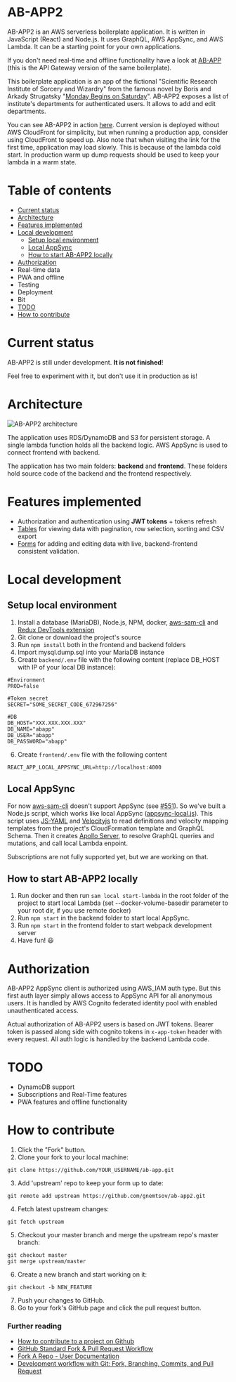 # AB-APP2
AB-APP2 is an AWS serverless boilerplate application. It is written in JavaScript (React) and Node.js. It uses GraphQL, AWS AppSync, and AWS Lambda. It can be a starting point for your own applications.

If you don't need real-time and offline functionality have a look at [AB-APP](https://github.com/gnemtsov/ab-app) (this is the API Gateway version of the same boilerplate).

This boilerplate application is an app of the fictional "Scientific Research Institute of Sorcery and Wizardry" from the famous novel by Boris and Arkady Strugatsky "[Monday Begins on Saturday](https://en.wikipedia.org/wiki/Monday_Begins_on_Saturday)". AB-APP2 exposes a list of institute's departments for authenticated users. It allows to add and edit departments.

You can see AB-APP2 in action [here](http://aws-codestar-eu-west-1-556321430524-ab-app2-app.s3-website-eu-west-1.amazonaws.com/). Current version is deployed without AWS CloudFront for simplicity, but when running a production app, consider using CloudFront to speed up. Also note that when visiting the link for the first time, application may load slowly. This is because of the lambda cold start. In production warm up dump requests should be used to keep your lambda in a warm state.

# Table of contents
- [Current status](https://github.com/gnemtsov/ab-app2#current-status)
- [Architecture](https://github.com/gnemtsov/ab-app2#architecture)
- [Features implemented](https://github.com/gnemtsov/ab-app2#features-implemented)
- [Local development](https://github.com/gnemtsov/ab-app2#local-development)
    - [Setup local environment](https://github.com/gnemtsov/ab-app2#setup-local-environment)
    - [Local AppSync](https://github.com/gnemtsov/ab-app2#local-appsync)
    - [How to start AB-APP2 locally](https://github.com/gnemtsov/ab-app2#how-to-start-ab-app2-locally)
- [Authorization](https://github.com/gnemtsov/ab-app2#authorization)
- Real-time data
- PWA and offline
- Testing
- Deployment
- Bit
- [TODO](https://github.com/gnemtsov/ab-app2#todo)
- [How to contribute](https://github.com/gnemtsov/ab-app2#how-to-contribute)




# Current status
AB-APP2 is still under development. **It is not finished**! 

Feel free to experiment with it, but don't use it in production as is!

# Architecture

![AB-APP2 architecture](architecture-Main-AppSync.png)

The application uses RDS/DynamoDB and S3 for persistent storage. A single lambda function holds all the backend logic. AWS AppSync is used to connect frontend with backend.

The application has two main folders: **backend** and **frontend**. These folders hold source code of the backend and the frontend respectively.

# Features implemented
- Authorization and authentication using **JWT tokens** + tokens refresh
- [Tables](TABLES.md) for viewing data with pagination, row selection, sorting and CSV export
- [Forms](FORMS.md) for adding and editing data with live, backend-frontend consistent validation.

# Local development

## Setup local environment
1. Install a database (MariaDB), Node.js, NPM, docker, [aws-sam-cli](https://github.com/awslabs/aws-sam-cli) and [Redux DevTools extension](https://github.com/zalmoxisus/redux-devtools-extension)
2. Git clone or download the project's source
3. Run `npm install` both in the frontend and backend folders
4. Import mysql.dump.sql into your MariaDB instance
5. Create `backend/.env` file with the following content (replace DB_HOST with IP of your local DB instance):
```
#Environment
PROD=false

#Token secret
SECRET="SOME_SECRET_CODE_672967256"

#DB
DB_HOST="XXX.XXX.XXX.XXX"
DB_NAME="abapp"
DB_USER="abapp"
DB_PASSWORD="abapp"
```
6. Create `frontend/.env` file with the following content
```
REACT_APP_LOCAL_APPSYNC_URL=http://localhost:4000
```

## Local AppSync
For now [aws-sam-cli](https://github.com/awslabs/aws-sam-cli) doesn't support AppSync (see [#551](https://github.com/awslabs/aws-sam-cli/issues/551)). So we've built a Node.js script, which works like local AppSync ([appsync-local.js](https://github.com/gnemtsov/ab-app2/blob/master/backend/appsync-local.js)). This script uses [JS-YAML](https://github.com/nodeca/js-yaml) and [Velocityjs](https://github.com/shepherdwind/velocity.js) to read definitions and velocity mapping templates from the project's CloudFormation template and GraphQL Schema. Then it creates [Apollo Server](https://github.com/apollographql/apollo-server),  to resolve GraphQL queries and mutations, and call local Lambda enpoint. 

Subscriptions are not fully supported yet, but we are working on that.

## How to start AB-APP2 locally
1. Run docker and then run `sam local start-lambda` in the root folder of the project to start local Lambda (set --docker-volume-basedir parameter to your root dir, if you use remote docker)
2. Run `npm start` in the backend folder to start local AppSync. 
3. Run `npm start` in the frontend folder to start webpack development server
4. Have fun! :smiley:

# Authorization
AB-APP2 AppSync client is authorized using AWS_IAM auth type. But this first auth layer simply allows access to AppSync API for all anonymous users. It is handled by AWS Cognito federated identity pool with enabled unauthenticated access.

Actual authorization of AB-APP2 users is based on JWT tokens. Bearer token is passed along side with cognito tokens in `x-app-token` header with every request. All auth logic is handled by the backend Lambda code.

# TODO
- DynamoDB support
- Subscriptions and Real-Time features
- PWA features and offline functionality

# How to contribute
1. Click the "Fork" button.
2. Clone your fork to your local machine:
```shell
git clone https://github.com/YOUR_USERNAME/ab-app.git
```
3. Add 'upstream' repo to keep your form up to date:
```shell
git remote add upstream https://github.com/gnemtsov/ab-app2.git
```
4. Fetch latest upstream changes:
```shell
git fetch upstream
```
5. Checkout your master branch and merge the upstream repo's master branch:
```shell
git checkout master
git merge upstream/master
```
6. Create a new branch and start working on it:
```shell
git checkout -b NEW_FEATURE
```
7. Push your changes to GitHub.
8. Go to your fork's GitHub page and click the pull request button.

### Further reading
* [How to contribute to a project on Github](https://gist.github.com/MarcDiethelm/7303312)
* [GitHub Standard Fork & Pull Request Workflow](https://gist.github.com/Chaser324/ce0505fbed06b947d962)
* [Fork A Repo - User Documentation](https://help.github.com/articles/fork-a-repo/)
* [Development workflow with Git: Fork, Branching, Commits, and Pull Request](https://github.com/sevntu-checkstyle/sevntu.checkstyle/wiki/Development-workflow-with-Git:-Fork,-Branching,-Commits,-and-Pull-Request)

